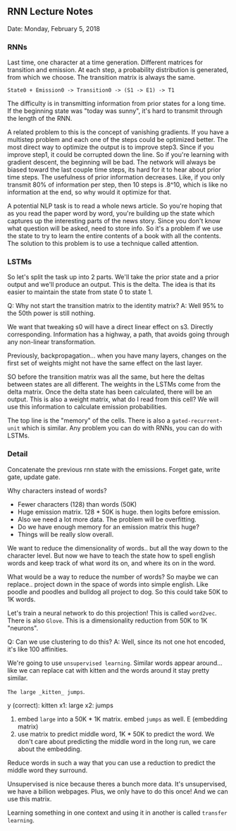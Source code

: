 ## RNN Lecture Notes

Date: Monday, February 5, 2018

### RNNs

Last time, one character at a time generation.
Different matrices for transition and emission. At each step, a probability distribution is generated, from which we choose. The transition matrix is always the same.

```
State0 + Emission0 -> Transition0 -> (S1 -> E1) -> T1
```

The difficulty is in transmitting information from prior states for a long time.
If the beginning state was "today was sunny", it's hard to transmit through the length of the RNN.

A related problem to this is the concept of vanishing gradients.
If you have a multistep problem and each one of the steps could be optimized better.
The most direct way to optimize the output is to improve step3.
Since if you improve step1, it could be corrupted down the line.
So if you're learning with gradient descent, the beginning will be bad. The network will always be biased toward the last couple time steps, its hard for it to hear about prior time steps. The usefulness of prior information decreases. Like, if you only transmit 80% of information per step, then 10 steps is .8^10, which is like no information at the end, so why would it optimize for that.

A potential NLP task is to read a whole news article. So you're hoping that as you read the paper word by word, you're building up the state which captures up the interesting parts of the news story. Since you don't know what question will be asked, need to store info.
So it's a problem if we use the state to try to learn the entire contents of a book with all the contents. The solution to this problem is to use a technique called attention.


### LSTMs

So let's split the task up into 2 parts.
We'll take the prior state and a prior output and we'll produce an output. This is the delta.
The idea is that its easier to maintain the state from state 0 to state 1.

Q: Why not start the transition matrix to the identity matrix?
A: Well 95% to the 50th power is still nothing.

We want that tweaking s0 will have a direct linear effect on s3. Directly corresponding. Information has a highway, a path, that avoids going through any non-linear transformation.

Previously, backpropagation... when you have many layers, changes on the first set of weights might not have the same effect on the last layer.

SO before the transition matrix was all the same, but here the deltas between states are all different. The weights in the LSTMs come from the delta matrix. Once the delta state has been calculated, there will be an output. This is also a weight matrix, what do I read from this cell? We will use this information to calculate emission probabilities.

The top line is the "memory" of the cells.
There is also a `gated-recurrent-unit` which is similar. Any problem you can do with RNNs, you can do with LSTMs.


### Detail

Concatenate the previous rnn state with the emissions.
Forget gate, write gate, update gate.

Why characters instead of words?
* Fewer characters (128) than words (50K)
* Huge emission matrix. 128 * 50K is huge. then logits before emission.
* Also we need a lot more data. The problem will be overfitting.
* Do we have enough memory for an emission matrix this huge?
* Things will be really slow overall.

We want to reduce the dimensionality of words.. but all the way down to the character level.
But now we have to teach the state how to spell english words and keep track of what word its on, and where its on in the word.

What would be a way to reduce the number of words? So maybe we can replace.. project down in the space of words into simple english. Like poodle and poodles and bulldog all project to dog. So this could take 50K to 1K words.

Let's train a neural network to do this projection! This is called `word2vec`. There is also `Glove`. This is a dimensionality reduction from 50K to 1K "neurons".

Q: Can we use clustering to do this?
A: Well, since its not one hot encoded, it's like 100 affinities.

We're going to use `unsupervised learning`.
Similar words appear around... like we can replace cat with kitten and the words around it stay pretty similar.

`The large _kitten_ jumps`.

y (correct): kitten
x1: large
x2: jumps

1. embed `large` into a 50K * 1K matrix. embed `jumps` as well. E (embedding matrix)
2. use matrix to predict middle word, 1K * 50K to predict the word. We don't care about predicting the middle word in the long run, we care about the embedding.

Reduce words in such a way that you can use a reduction to predict the middle word they surround.

Unsupervised is nice because theres a bunch more data. It's unsupervised, we have a billion webpages. Plus, we only have to do this once! And we can use this matrix.

Learning something in one context and using it in another is called `transfer learning`.
